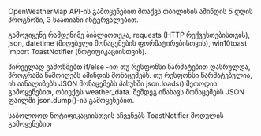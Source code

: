 OpenWeatherMap API-ის გამოყენებით მოაქვს თბილისის ამინდის 5 დღის პროგნოზი, 3 საათიანი ინტერვალებით. 

გამოვიყენე რამდენიმე ბიბლიოთეკა, requests (HTTP რექვესთებისთვის), json, datetime (მიღებული მონაცემების ფორმატირებისთვის), win10toast import ToastNotifier (ნოტიფიკაციისთვის). 

პირველად ვამოწმებთ if/else -ით თუ რესფონსი წარმატებით დასრულდა, პროგრამა წამოიღებს ამინდის მონაცემებს. 
თუ რესფონსი წარმატებულია, ის აანალიზებს JSON მონაცემებს პასუხში json.loads() მეთოდის გამოყენებით,  ობიექტს  weather_data. 
შემდეგ ინახავს მონაცემებს JSON ფაილში json.dump()-ის გამოყენებით. 

საბოლოოდ ნოტიფიკაციისთვის აჩვენებს ToastNotifier მოდულის გამოყენებით
